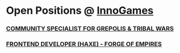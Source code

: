 # Open Positions @ [InnoGames](https://www.innogames.com/career?s=github_jobs_repo)

### [COMMUNITY SPECIALIST FOR GREPOLIS & TRIBAL WARS](community-specialist-for-grepolis-&-tribal-wars.md)
### [FRONTEND DEVELOPER \(HAXE\) - FORGE OF EMPIRES](frontend-developer-haxe-forge-of-empires.md)
